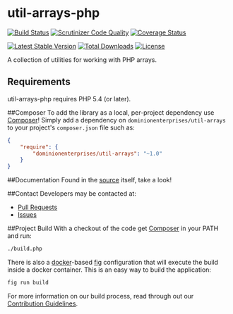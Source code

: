 # util-arrays-php
[![Build Status](https://travis-ci.org/dominionenterprises/util-arrays-php.svg?branch=master)](https://travis-ci.org/dominionenterprises/util-arrays-php)
[![Scrutinizer Code Quality](http://img.shields.io/scrutinizer/g/dominionenterprises/util-arrays-php.svg?style=flat)](https://scrutinizer-ci.com/g/dominionenterprises/util-arrays-php/)
[![Coverage Status](https://coveralls.io/repos/dominionenterprises/util-arrays-php/badge.svg?branch=master&service=github)](https://coveralls.io/github/dominionenterprises/util-arrays-php?branch=master)

[![Latest Stable Version](http://img.shields.io/packagist/v/dominionenterprises/util-arrays.svg?style=flat)](https://packagist.org/packages/dominionenterprises/util-arrays)
[![Total Downloads](http://img.shields.io/packagist/dt/dominionenterprises/util-arrays.svg?style=flat)](https://packagist.org/packages/dominionenterprises/util-arrays)
[![License](http://img.shields.io/packagist/l/dominionenterprises/util-arrays.svg?style=flat)](https://packagist.org/packages/dominionenterprises/util-arrays)

A collection of utilities for working with PHP arrays.

## Requirements

util-arrays-php requires PHP 5.4 (or later).

##Composer
To add the library as a local, per-project dependency use [Composer](http://getcomposer.org)! Simply add a dependency on `dominionenterprises/util-arrays` to your project's `composer.json` file such as:

```json
{
    "require": {
        "dominionenterprises/util-arrays": "~1.0"
    }
}
```
##Documentation
Found in the [source](src) itself, take a look!

##Contact
Developers may be contacted at:

 * [Pull Requests](https://github.com/dominionenterprises/util-arrays-php/pulls)
 * [Issues](https://github.com/dominionenterprises/util-arrays-php/issues)

##Project Build
With a checkout of the code get [Composer](http://getcomposer.org) in your PATH and run:

```sh
./build.php
```

There is also a [docker](http://www.docker.com/)-based
[fig](http://www.fig.sh/) configuration that will execute the build inside a docker container.  This is an easy way to build the application:
```sh
fig run build
```

For more information on our build process, read through out our [Contribution Guidelines](CONTRIBUTING.md).
